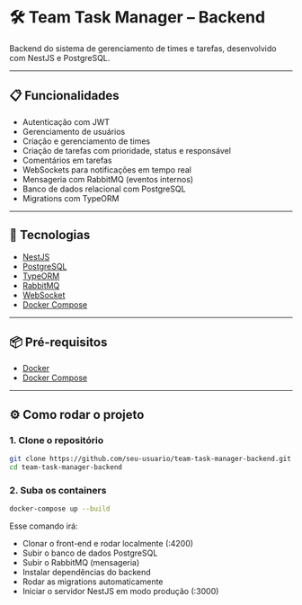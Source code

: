 # 🛠️ Team Task Manager – Backend

Backend do sistema de gerenciamento de times e tarefas, desenvolvido com NestJS e PostgreSQL.

---

## 📋 Funcionalidades

- Autenticação com JWT
- Gerenciamento de usuários
- Criação e gerenciamento de times
- Criação de tarefas com prioridade, status e responsável
- Comentários em tarefas
- WebSockets para notificações em tempo real
- Mensageria com RabbitMQ (eventos internos)
- Banco de dados relacional com PostgreSQL
- Migrations com TypeORM

---

## 🚀 Tecnologias

- [NestJS](https://nestjs.com/)
- [PostgreSQL](https://www.postgresql.org/)
- [TypeORM](https://typeorm.io/)
- [RabbitMQ](https://www.rabbitmq.com/)
- [WebSocket](https://docs.nestjs.com/websockets/gateways)
- [Docker Compose](https://docs.docker.com/compose/)

---

## 📦 Pré-requisitos

- [Docker](https://www.docker.com/)
- [Docker Compose](https://docs.docker.com/compose/)

---

## ⚙️ Como rodar o projeto

### 1. Clone o repositório

```bash
git clone https://github.com/seu-usuario/team-task-manager-backend.git
cd team-task-manager-backend
```

### 2. Suba os containers

```bash
docker-compose up --build
```
Esse comando irá:

- Clonar o front-end e rodar localmente (:4200)
- Subir o banco de dados PostgreSQL
- Subir o RabbitMQ (mensageria)
- Instalar dependências do backend
- Rodar as migrations automaticamente
- Iniciar o servidor NestJS em modo produção (:3000)
